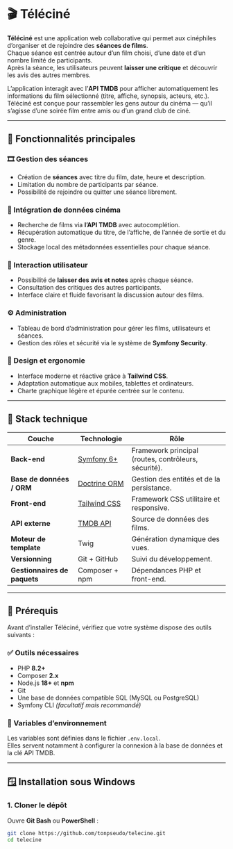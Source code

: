 # 🎬 Téléciné

**Téléciné** est une application web collaborative qui permet aux cinéphiles d’organiser et de rejoindre des **séances de films**.  
Chaque séance est centrée autour d’un film choisi, d’une date et d’un nombre limité de participants.  
Après la séance, les utilisateurs peuvent **laisser une critique** et découvrir les avis des autres membres.

L’application interagit avec l’**API TMDB** pour afficher automatiquement les informations du film sélectionné (titre, affiche, synopsis, acteurs, etc.).  
Téléciné est conçue pour rassembler les gens autour du cinéma — qu’il s’agisse d’une soirée film entre amis ou d’un grand club de ciné.

---

## 🌟 Fonctionnalités principales

### 🎞️ Gestion des séances
- Création de **séances** avec titre du film, date, heure et description.  
- Limitation du nombre de participants par séance.  
- Possibilité de rejoindre ou quitter une séance librement.  

### 🧠 Intégration de données cinéma
- Recherche de films via **l’API TMDB** avec autocomplétion.  
- Récupération automatique du titre, de l’affiche, de l’année de sortie et du genre.  
- Stockage local des métadonnées essentielles pour chaque séance.  

### 💬 Interaction utilisateur
- Possibilité de **laisser des avis et notes** après chaque séance.  
- Consultation des critiques des autres participants.  
- Interface claire et fluide favorisant la discussion autour des films.  

### ⚙️ Administration
- Tableau de bord d’administration pour gérer les films, utilisateurs et séances.  
- Gestion des rôles et sécurité via le système de **Symfony Security**.  

### 🎨 Design et ergonomie
- Interface moderne et réactive grâce à **Tailwind CSS**.  
- Adaptation automatique aux mobiles, tablettes et ordinateurs.  
- Charte graphique légère et épurée centrée sur le contenu.

---

## 🧩 Stack technique

| Couche | Technologie | Rôle |
|--------|--------------|------|
| **Back-end** | [Symfony 6+](https://symfony.com/) | Framework principal (routes, contrôleurs, sécurité). |
| **Base de données / ORM** | [Doctrine ORM](https://www.doctrine-project.org/) | Gestion des entités et de la persistance. |
| **Front-end** | [Tailwind CSS](https://tailwindcss.com/) | Framework CSS utilitaire et responsive. |
| **API externe** | [TMDB API](https://developer.themoviedb.org/) | Source de données des films. |
| **Moteur de template** | Twig | Génération dynamique des vues. |
| **Versionning** | Git + GitHub | Suivi du développement. |
| **Gestionnaires de paquets** | Composer + npm | Dépendances PHP et front-end. |

---

## 🧰 Prérequis

Avant d’installer Téléciné, vérifiez que votre système dispose des outils suivants :

### ✅ Outils nécessaires
- PHP **8.2+**
- Composer **2.x**
- Node.js **18+** et **npm**
- Git
- Une base de données compatible SQL (MySQL ou PostgreSQL)
- Symfony CLI *(facultatif mais recommandé)*

### 🔧 Variables d’environnement
Les variables sont définies dans le fichier `.env.local`.  
Elles servent notamment à configurer la connexion à la base de données et la clé API TMDB.

---

## 🪟 Installation sous Windows

### 1. Cloner le dépôt
Ouvre **Git Bash** ou **PowerShell** :
```bash
git clone https://github.com/tonpseudo/telecine.git
cd telecine
